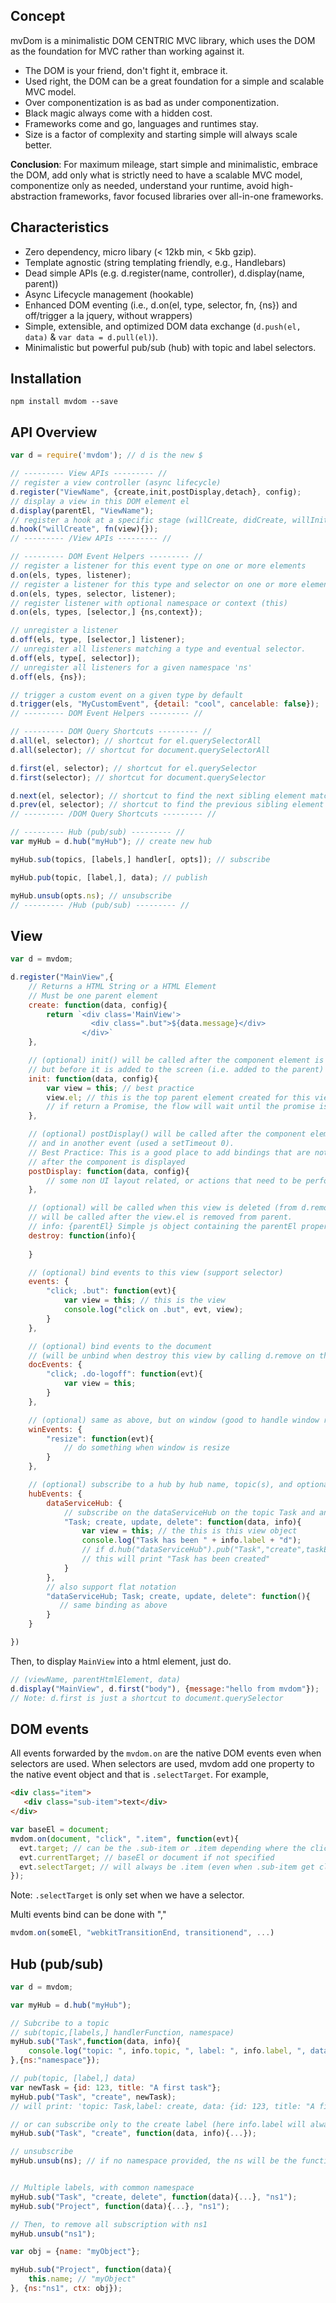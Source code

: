 ## Concept

mvDom is a minimalistic DOM CENTRIC MVC library, which uses the DOM as the foundation for MVC rather than working against it. 

- The DOM is your friend, don't fight it, embrace it. 
- Used right, the DOM can be a great foundation for a simple and scalable MVC model.
- Over componentization is as bad as under componentization.
- Black magic always come with a hidden cost.
- Frameworks come and go, languages and runtimes stay.
- Size is a factor of complexity and starting simple will always scale better.

**Conclusion**: For maximum mileage, start simple and minimalistic, embrace the DOM, add only what is strictly need to have a scalable MVC model, componentize only as needed, understand your runtime, avoid high-abstraction frameworks, favor focused libraries over all-in-one frameworks.

## Characteristics

- Zero dependency, micro libary (< 12kb min, < 5kb gzip).
- Template agnostic (string templating friendly, e.g., Handlebars)
- Dead simple APIs (e.g. d.register(name, controller), d.display(name, parent))
- Async Lifecycle management (hookable)
- Enhanced DOM eventing (i.e., d.on(el, type, selector, fn, {ns}) and off/trigger a la jquery, without wrappers)
- Simple, extensible, and optimized DOM data exchange (`d.push(el, data)` & `var data = d.pull(el)`). 
- Minimalistic but powerful pub/sub (hub) with topic and label selectors. 


## Installation
```
npm install mvdom --save
```

## API Overview

```js
var d = require('mvdom'); // d is the new $

// --------- View APIs --------- //
// register a view controller (async lifecycle)
d.register("ViewName", {create,init,postDisplay,detach}, config); 
// display a view in this DOM element el 
d.display(parentEl, "ViewName"); 
// register a hook at a specific stage (willCreate, didCreate, willInit, ...)
d.hook("willCreate", fn(view){}); 
// --------- /View APIs --------- //

// --------- DOM Event Helpers --------- //
// register a listener for this event type on one or more elements
d.on(els, types, listener);
// register a listener for this type and selector on one or more elements (with event.selectTarget when selector).  
d.on(els, types, selector, listener); 
// register listener with optional namespace or context (this)
d.on(els, types, [selector,] {ns,context});

// unregister a listener
d.off(els, type, [selector,] listener);
// unregister all listeners matching a type and eventual selector. 
d.off(els, type[, selector]);
// unregister all listeners for a given namespace 'ns'
d.off(els, {ns});

// trigger a custom event on a given type by default 
d.trigger(els, "MyCustomEvent", {detail: "cool", cancelable: false});
// --------- DOM Event Helpers --------- //

// --------- DOM Query Shortcuts --------- //
d.all(el, selector); // shortcut for el.querySelectorAll
d.all(selector); // shortcut for document.querySelectorAll

d.first(el, selector); // shortcut for el.querySelector
d.first(selector); // shortcut for document.querySelector

d.next(el, selector); // shortcut to find the next sibling element matching the selector
d.prev(el, selector); // shortcut to find the previous sibling element matching the selector
// --------- /DOM Query Shortcuts --------- //

// --------- Hub (pub/sub) --------- //
var myHub = d.hub("myHub"); // create new hub

myHub.sub(topics, [labels,] handler[, opts]); // subscribe

myHub.pub(topic, [label,], data); // publish

myHub.unsub(opts.ns); // unsubscribe
// --------- /Hub (pub/sub) --------- //
```

## View 

```js
var d = mvdom;

d.register("MainView",{
    // Returns a HTML String or a HTML Element
    // Must be one parent element
    create: function(data, config){
        return `<div class='MainView'>
                  <div class=".but">${data.message}</div>
                </div>`
    }, 

    // (optional) init() will be called after the component element is created
    // but before it is added to the screen (i.e. added to the parent)
    init: function(data, config){
        var view = this; // best practice
        view.el; // this is the top parent element created for this view
        // if return a Promise, the flow will wait until the promise is resolved
    }, 

    // (optional) postDisplay() will be called after the component element is added to the dom
    // and in another event (used a setTimeout 0). 
    // Best Practice: This is a good place to add bindings that are not related to UI layout, or need to be done
    // after the component is displayed
    postDisplay: function(data, config){
        // some non UI layout related, or actions that need to be performed after the component is displayed. 
    }, 

    // (optional) will be called when this view is deleted (from d.remove or d.empty on a parent)
    // will be called after the view.el is removed from parent.
    // info: {parentEl} Simple js object containing the parentEl property.
    destroy: function(info){
        
    }

    // (optional) bind events to this view (support selector)
    events: {
        "click; .but": function(evt){
            var view = this; // this is the view
            console.log("click on .but", evt, view);
        }
    }, 

    // (optional) bind events to the document 
    // (will be unbind when destroy this view by calling d.remove on this element or parents or d.empty on any parent )
    docEvents: {
        "click; .do-logoff": function(evt){
            var view = this;            
        }
    }, 

    // (optional) same as above, but on window (good to handle window resize)
    winEvents: {
        "resize": function(evt){
            // do something when window is resize
        }
    }, 

    // (optional) subscribe to a hub by hub name, topic(s), and optional label(s)
    hubEvents: {
        dataServiceHub: {
            // subscribe on the dataServiceHub on the topic Task and any labels "create" "update" or "delete"
            "Task; create, update, delete": function(data, info){
                var view = this; // the this is this view object
                console.log("Task has been " + info.label + "d");
                // if d.hub("dataServiceHub").pub("Task","create",taskEntity)
                // this will print "Task has been created"
            }
        }, 
        // also support flat notation
        "dataServiceHub; Task; create, update, delete": function(){
           // same binding as above
        }
    }

})
```

Then, to display `MainView` into a html element, just do. 

```js
// (viewName, parentHtmlElement, data)
d.display("MainView", d.first("body"), {message:"hello from mvdom"});
// Note: d.first is just a shortcut to document.querySelector
```

## DOM events

All events forwarded by the `mvdom.on` are the native DOM events even when selectors are used. When selectors are used, mvdom add one property to the native event object and that is `.selectTarget`. For example,

```html
<div class="item">
   <div class="sub-item">text</div>
</div>
```


```js
var baseEl = document;
mvdom.on(document, "click", ".item", function(evt){
  evt.target; // can be the .sub-item or .item depending where the click occurs
  evt.currentTarget; // baseEl or document if not specified
  evt.selectTarget; // will always be .item (even when .sub-item get clicked)
});
```

Note: `.selectTarget` is only set when we have a selector.

Multi events bind can be done with ","

```js
mvdom.on(someEl, "webkitTransitionEnd, transitionend", ...)
```


## Hub (pub/sub)

```js
var d = mvdom;

var myHub = d.hub("myHub");

// Subcribe to a topic
// sub(topic,[labels,] handlerFunction, namespace)
myHub.sub("Task",function(data, info){
    console.log("topic: ", info.topic, ", label: ", info.label, ", data: ", data);
},{ns:"namespace"});

// pub(topic, [label,] data)
var newTask = {id: 123, title: "A first task"};
myHub.pub("Task", "create", newTask);
// will print: 'topic: Task,label: create, data: {id: 123, title: "A first task"}'

// or can subscribe only to the create label (here info.label will always be "create")
myHub.sub("Task", "create", function(data, info){...});

// unsubscribe
myHub.unsub(ns); // if no namespace provided, the ns will be the function, and used as Key


// Multiple labels, with common namespace
myHub.sub("Task", "create, delete", function(data){...}, "ns1");
myHub.sub("Project", function(data){...}, "ns1");

// Then, to remove all subscription with ns1
myHub.unsub("ns1");

var obj = {name: "myObject"};

myHub.sub("Project", function(data){
    this.name; // "myObject"
}, {ns:"ns1", ctx: obj});


```

